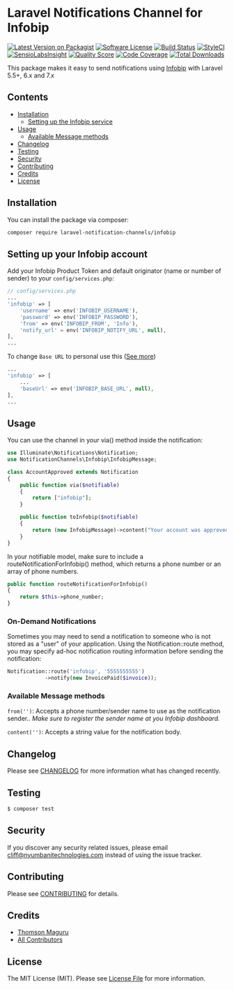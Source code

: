 # Laravel Notifications Channel for Infobip

[![Latest Version on Packagist](https://img.shields.io/packagist/v/laravel-notification-channels/Infobip.svg?style=flat-square)](https://packagist.org/packages/laravel-notification-channels/Infobip)
[![Software License](https://img.shields.io/badge/license-MIT-brightgreen.svg?style=flat-square)](LICENSE.md)
[![Build Status](https://img.shields.io/travis/laravel-notification-channels/Infobip/master.svg?style=flat-square)](https://travis-ci.org/laravel-notification-channels/Infobip)
[![StyleCI](https://styleci.io/repos/:style_ci_id/shield)](https://styleci.io/repos/:style_ci_id)
[![SensioLabsInsight](https://img.shields.io/sensiolabs/i/:sensio_labs_id.svg?style=flat-square)](https://insight.sensiolabs.com/projects/:sensio_labs_id)
[![Quality Score](https://img.shields.io/scrutinizer/g/laravel-notification-channels/Infobip.svg?style=flat-square)](https://scrutinizer-ci.com/g/laravel-notification-channels/Infobip)
[![Code Coverage](https://img.shields.io/scrutinizer/coverage/g/laravel-notification-channels/Infobip/master.svg?style=flat-square)](https://scrutinizer-ci.com/g/laravel-notification-channels/Infobip/?branch=master)
[![Total Downloads](https://img.shields.io/packagist/dt/laravel-notification-channels/Infobip.svg?style=flat-square)](https://packagist.org/packages/laravel-notification-channels/Infobip)

This package makes it easy to send notifications using [Infobip](https://www.infobip.com/) with Laravel 5.5+, 6.x and 7.x

## Contents

- [Installation](#installation)
	- [Setting up the Infobip service](#setting-up-the-Infobip-service)
- [Usage](#usage)
	- [Available Message methods](#available-message-methods)
- [Changelog](#changelog)
- [Testing](#testing)
- [Security](#security)
- [Contributing](#contributing)
- [Credits](#credits)
- [License](#license)


## Installation

You can install the package via composer:

``` bash
composer require laravel-notification-channels/infobip
```

## Setting up your Infobip account

Add your Infobip Product Token and default originator (name or number of sender) to your `config/services.php`:

```php
// config/services.php
...
'infobip' => [
    'username' => env('INFOBIP_USERNAME'),
    'password' => env('INFOBIP_PASSWORD'),
    'from' => env('INFOBIP_FROM', 'Info'),
    'notify_url' = env('INFOBIP_NOTIFY_URL', null),
],
...
```

To change `Base URL` to personal use this ([See more](https://dev.infobip.com/getting-started/base-url))

```php
...
'infobip' => [
    ...
    'baseUrl' => env('INFOBIP_BASE_URL', null),
],
...
```

## Usage

You can use the channel in your via() method inside the notification:

```php
use Illuminate\Notifications\Notification;
use NotificationChannels\Infobip\InfobipMessage;

class AccountApproved extends Notification
{
    public function via($notifiable)
    {
        return ["infobip"];
    }

    public function toInfobip($notifiable)
    {
        return (new InfobipMessage)->content("Your account was approved!");
    }
}
```

In your notifiable model, make sure to include a routeNotificationForInfobip() method, which returns a phone number or an array of phone numbers.

```php
public function routeNotificationForInfobip()
{
    return $this->phone_number;
}
```

### On-Demand Notifications
Sometimes you may need to send a notification to someone who is not stored as a "user" of your application. Using the Notification::route method, you may specify ad-hoc notification routing information before sending the notification:

```php
Notification::route('infobip', '5555555555')
            ->notify(new InvoicePaid($invoice));
```

### Available Message methods
`from('')`: Accepts a phone number/sender name to use as the notification sender.. *Make sure to register the sender name at you Infobip dashboard.*

`content('')`: Accepts a string value for the notification body.


## Changelog

Please see [CHANGELOG](CHANGELOG.md) for more information what has changed recently.

## Testing

``` bash
$ composer test
```

## Security

If you discover any security related issues, please email cliff@nyumbanitechnologies.com instead of using the issue tracker.

## Contributing

Please see [CONTRIBUTING](CONTRIBUTING.md) for details.

## Credits

- [Thomson Maguru](https://github.com/tomsgad)
- [All Contributors](../../contributors)

## License

The MIT License (MIT). Please see [License File](LICENSE.md) for more information.
